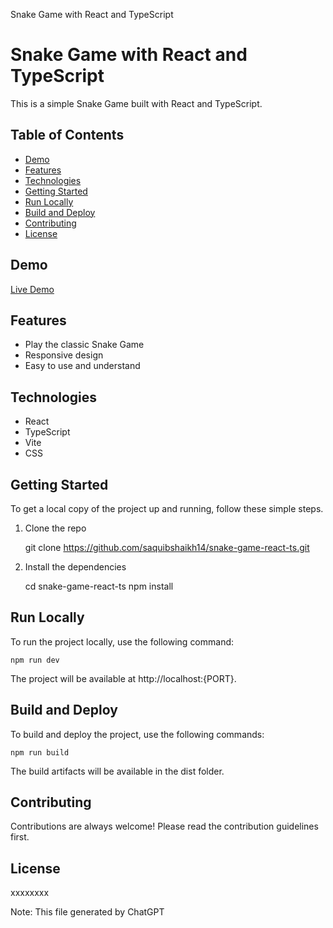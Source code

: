 Snake Game with React and TypeScript

Snake Game with React and TypeScript
====================================

This is a simple Snake Game built with React and TypeScript.

Table of Contents
-----------------

*   [Demo](#demo)
*   [Features](#features)
*   [Technologies](#technologies)
*   [Getting Started](#getting-started)
*   [Run Locally](#run-locally)
*   [Build and Deploy](#build-and-deploy)
*   [Contributing](#contributing)
*   [License](#license)

Demo
----

[Live Demo](https://saquibshaikh14.github.io/snake-game-react-ts/)

Features
--------

*   Play the classic Snake Game
*   Responsive design
*   Easy to use and understand

Technologies
------------

*   React
*   TypeScript
*   Vite
*   CSS

Getting Started
---------------

To get a local copy of the project up and running, follow these simple steps.

1.  Clone the repo

    git clone https://github.com/saquibshaikh14/snake-game-react-ts.git

3.  Install the dependencies

    cd snake-game-react-ts
    npm install

Run Locally
-----------

To run the project locally, use the following command:

    npm run dev

The project will be available at http://localhost:{PORT}.

Build and Deploy
----------------

To build and deploy the project, use the following commands:

    npm run build

The build artifacts will be available in the dist folder.

Contributing
------------

Contributions are always welcome! Please read the contribution guidelines first.

License
-------
xxxxxxxx

Note: This file generated by ChatGPT